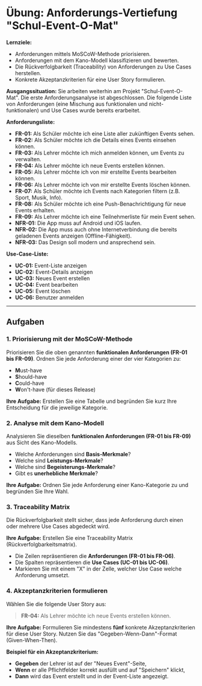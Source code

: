 # Übung: Anforderungs-Vertiefung "Schul-Event-O-Mat"

**Lernziele:**
*   Anforderungen mittels MoSCoW-Methode priorisieren.
*   Anforderungen mit dem Kano-Modell klassifizieren und bewerten.
*   Die Rückverfolgbarkeit (Traceability) von Anforderungen zu Use Cases herstellen.
*   Konkrete Akzeptanzkriterien für eine User Story formulieren.

**Ausgangssituation:**
Sie arbeiten weiterhin am Projekt "Schul-Event-O-Mat". Die erste Anforderungsanalyse ist abgeschlossen. Die folgende Liste von Anforderungen (eine Mischung aus funktionalen und nicht-funktionalen) und Use Cases wurde bereits erarbeitet.

**Anforderungsliste:**
*   **FR-01:** Als Schüler möchte ich eine Liste aller zukünftigen Events sehen.
*   **FR-02:** Als Schüler möchte ich die Details eines Events einsehen können.
*   **FR-03:** Als Lehrer möchte ich mich anmelden können, um Events zu verwalten.
*   **FR-04:** Als Lehrer möchte ich neue Events erstellen können.
*   **FR-05:** Als Lehrer möchte ich von mir erstellte Events bearbeiten können.
*   **FR-06:** Als Lehrer möchte ich von mir erstellte Events löschen können.
*   **FR-07:** Als Schüler möchte ich Events nach Kategorien filtern (z.B. Sport, Musik, Info).
*   **FR-08:** Als Schüler möchte ich eine Push-Benachrichtigung für neue Events erhalten.
*   **FR-09:** Als Lehrer möchte ich eine Teilnehmerliste für mein Event sehen.
*   **NFR-01:** Die App muss auf Android und iOS laufen.
*   **NFR-02:** Die App muss auch ohne Internetverbindung die bereits geladenen Events anzeigen (Offline-Fähigkeit).
*   **NFR-03:** Das Design soll modern und ansprechend sein.

**Use-Case-Liste:**
*   **UC-01:** Event-Liste anzeigen
*   **UC-02:** Event-Details anzeigen
*   **UC-03:** Neues Event erstellen
*   **UC-04:** Event bearbeiten
*   **UC-05:** Event löschen
*   **UC-06:** Benutzer anmelden

---

## Aufgaben

### 1. Priorisierung mit der MoSCoW-Methode
Priorisieren Sie die oben genannten **funktionalen Anforderungen (FR-01 bis FR-09)**. Ordnen Sie jede Anforderung einer der vier Kategorien zu:
*   **M**ust-have
*   **S**hould-have
*   **C**ould-have
*   **W**on't-have (für dieses Release)

**Ihre Aufgabe:** Erstellen Sie eine Tabelle und begründen Sie kurz Ihre Entscheidung für die jeweilige Kategorie.

### 2. Analyse mit dem Kano-Modell
Analysieren Sie dieselben **funktionalen Anforderungen (FR-01 bis FR-09)** aus Sicht des Kano-Modells.
*   Welche Anforderungen sind **Basis-Merkmale**?
*   Welche sind **Leistungs-Merkmale**?
*   Welche sind **Begeisterungs-Merkmale**?
*   Gibt es **unerhebliche Merkmale**?

**Ihre Aufgabe:** Ordnen Sie jede Anforderung einer Kano-Kategorie zu und begründen Sie Ihre Wahl.

### 3. Traceability Matrix
Die Rückverfolgbarkeit stellt sicher, dass jede Anforderung durch einen oder mehrere Use Cases abgedeckt wird.

**Ihre Aufgabe:** Erstellen Sie eine Traceability Matrix (Rückverfolgbarkeitsmatrix).
*   Die Zeilen repräsentieren die **Anforderungen (FR-01 bis FR-06)**.
*   Die Spalten repräsentieren die **Use Cases (UC-01 bis UC-06)**.
*   Markieren Sie mit einem "X" in der Zelle, welcher Use Case welche Anforderung umsetzt.

### 4. Akzeptanzkriterien formulieren
Wählen Sie die folgende User Story aus:
> **FR-04:** Als Lehrer möchte ich neue Events erstellen können.

**Ihre Aufgabe:** Formulieren Sie mindestens **fünf** konkrete Akzeptanzkriterien für diese User Story. Nutzen Sie das "Gegeben-Wenn-Dann"-Format (Given-When-Then).

**Beispiel für ein Akzeptanzkriterium:**
*   **Gegeben** der Lehrer ist auf der "Neues Event"-Seite,
*   **Wenn** er alle Pflichtfelder korrekt ausfüllt und auf "Speichern" klickt,
*   **Dann** wird das Event erstellt und in der Event-Liste angezeigt.
